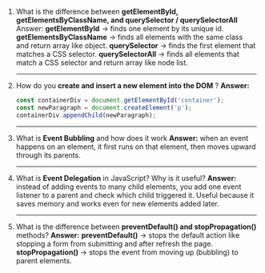 1. What is the difference between  **getElementById, getElementsByClassName, and querySelector / querySelectorAll**
   Answer:
   **getElementById** → finds one element by its unique id.
   **getElementsByClassName** → finds all elements with the same class and return array like object.
   **querySelector** → finds the first element that matches a CSS selector.
   **querySelectorAll** → finds all elements that match a CSS selector and return array like node list.

   ---
2. How do you  **create and insert a new element into the DOM** ?
   **Answer:**

   ```javascript
   const containerDiv = document.getElementById('container');
   const newParagraph = document.createElement('p');
   containerDiv.appendChild(newParagraph);
   ```
   ---
3. What is **Event Bubbling** and how does it work
   **Answer:** when an event happens on an element, it first runs on that element, then moves upward through its parents.

   ---
4. What is **Event Delegation** in JavaScript? Why is it useful?
   **Answer:** instead of adding events to many child elements, you add one event listener to a parent and check which child triggered it. Useful because it saves memory and works even for new elements added later.

   ---
5. What is the difference between **preventDefault() and stopPropagation()** methods?
   **Answer:**
   **preventDefault()** → stops the default action like stopping a form from submitting and after refresh the page.
   **stopPropagation()** → stops the event from moving up (bubbling) to parent elements.
